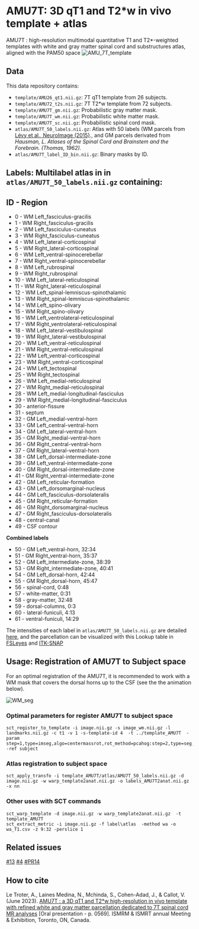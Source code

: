 # AMU7T: 3D qT1 and T2*w in vivo template + atlas
AMU7T : high-resolution multimodal quantitative T1 and T2*-weighted templates with white and gray matter spinal cord and substructures atlas, aligned with the PAM50 space
![AMU_7T_template](https://github.com/spinalcordtoolbox/template_AMU7T/assets/77469192/3b5cb4b8-5931-4841-b952-d968f4b4338f)

## Data
This data repository contains:
- `template/AMU26_qt1.nii.gz`: 7T qT1 template from 26 subjects.
- `template/AMU72_t2s.nii.gz`: 7T T2*w template from 72 subjects.
- `template/AMU7T_gm.nii.gz`: Probabilistic gray matter mask.
- `template/AMU7T_wm.nii.gz`: Probabilistic white matter mask.
- `template/AMU7T_sc.nii.gz`: Probabilistic spinal cord mask.
- `atlas/AMU7T_50_labels.nii.gz`: Atlas with 50 labels (WM parcels from [Lévy et al., NeuroImage (2015)](https://pubmed.ncbi.nlm.nih.gov/26099457/)., and GM parcels derivated from _Hausman, _L. Atlases of the Spinal Cord and Brainstem and the Forebrain. (Thomas, 1962).__
- `atlas/AMU7T_label_ID_bin.nii.gz`: Binary masks by ID.

## Labels:  Multilabel atlas in in `atlas/AMU7T_50_labels.nii.gz` containing:

## **ID  -  Region**
- 0	  -  WM Left_fasciculus-gracilis		 
- 1	  -  WM Right_fasciculus-gracilis	   
- 2	  -  WM Left_fasciculus-cuneatus		
- 3	  -  WM Right_fasciculus-cuneatus	 	
- 4	  -  WM Left_lateral-corticospinal	
- 5	  -  WM Right_lateral-corticospinal	
- 6	  -  WM Left_ventral-spinocerebellar	
- 7	  -  WM Right_ventral-spinocerebellar
- 8	  -  WM Left_rubrospinal	 			      
- 9	  -  WM Right_rubrospinal	 		      
- 10 -	WM Left_lateral-reticulospinal	 	
- 11 -	WM Right_lateral-reticulospinal	 	      
- 12 -	WM Left_spinal-lemniscus-spinothalamic	
- 13 -	WM Right_spinal-lemniscus-spinothalamic	
- 14 -	WM Left_spino-olivary	 	            	
- 15 -	WM Right_spino-olivary	            	
- 16 -	WM Left_ventrolateral-reticulospinal  
- 17 -	WM Right_ventrolateral-reticulospinal	
- 18 -	WM Left_lateral-vestibulospinal	     	
- 19 -	WM Right_lateral-vestibulospinal	    
- 20 -	WM Left_ventral-reticulospinal	 		  
- 21 -	WM Right_ventral-reticulospinal	 	    
- 22 -	WM Left_ventral-corticospinal	 		    
- 23 -	WM Right_ventral-corticospinal	 		  
- 24 -	WM Left_tectospinal	 			            
- 25 -	WM Right_tectospinal	 			        
- 26 -	WM Left_medial-reticulospinal	 	    
- 27 -	WM Right_medial-reticulospinal	 	  
- 28 -	WM Left_medial-longitudinal-fasciculus	
- 29 -	WM Right_medial-longitudinal-fasciculus    
- 30 -	anterior-fissure	 			            
- 31 -	septum	 					                
- 32 -	GM Left_medial-ventral-horn	 		  
- 33 -	GM Left_central-ventral-horn    	
- 34 -	GM Left_lateral-ventral-horn	    
- 35 -	GM Right_medial-ventral-horn	 	  
- 36 -	GM Right_central-ventral-horn	 		
- 37 -	GM Right_lateral-ventral-horn	    
- 38 -	GM Left_dorsal-intermediate-zone	
- 39 -	GM Left_ventral-intermediate-zone	
- 40 -	GM Right_dorsal-intermediate-zone	
- 41 -	GM Right_ventral-intermediate-zone
- 42 -	GM Left_reticular-formation	 		  
- 43 -	GM Left_dorsomarginal-nucleus	 	  
- 44 -	GM Left_fasciculus-dorsolateralis	
- 45 -	GM Right_reticular-formation	 		
- 46 -	GM Right_dorsomarginal-nucleus	  
- 47 -	GM Right_fasciculus-dorsolateralis
- 48 -	central-canal	     			    	    
- 49 -	CSF contour	 		            	    

**Combined labels**
- 50  -  GM Left_ventral-horn, 32:34
- 51  -  GM Right_ventral-horn, 35:37
- 52  -  GM Left_intermediate-zone, 38:39
- 53  -  GM Right_intermediate-zone, 40:41
- 54  -  GM Left_dorsal-horn, 42:44
- 55  -  GM Right_dorsal-horn, 45:47
- 56  -  spinal-cord, 0:48
- 57  -  white-matter, 0:31
- 58  -  gray-matter, 32:48
- 59  -  dorsal-columns, 0:3
- 60  -  lateral-funiculi, 4:13
- 61  -  ventral-funiculi, 14:29

The intensities of each label in `atlas/AMU7T_50_labels.nii.gz` are detailed [here](https://github.com/spinalcordtoolbox/template_AMU7T/blob/nl/AMU7Tv3/atlas/Label_intensities_description.txt), and the parcellation can be visualized with this Lookup table in [FSLeyes](https://github.com/spinalcordtoolbox/template_AMU7T/files/12033959/AMU7T_parc.txt) and [ITK-SNAP](https://github.com/spinalcordtoolbox/template_AMU7T/files/12033957/AMU7T_parc_itk.txt)

## Usage: Registration of AMU7T to Subject space
For an optimal registration of the AMU7T, it is recommended to work with a WM mask that covers the dorsal horns up to the CSF (see the the animation below).

![WM_seg](https://github.com/spinalcordtoolbox/template_AMU7T/assets/77469192/3051e1c9-1e77-4949-82eb-2ebf73e7ef89)

### Optimal parameters for register AMU7T to subject space
```
sct_register_to_template -i image.nii.gz -s image_wm.nii.gz -l landmarks.nii.gz -c t1 -v 1 -s-template-id 4  -t ../template_AMU7T  -param step=1,type=imseg,algo=centermassrot,rot_method=pcahog:step=2,type=seg,algo=bsplinesyn,slicewise=0,metric=MeanSquares,samplStrategy=None,samplPercent=0.2,iter=2,smooth=1,rot_method=pcahog:step=3,type=seg,algo=syn,metric=MeanSquares,shrink=2,dof=Tz_Rz_Sz,slicewise=1,iter=20 -ref subject
```

### Atlas registration to subject space
```
sct_apply_transfo -i template_AMU7T/atlas/AMU7T_50_labels.nii.gz -d image.nii.gz -w warp_template2anat.nii.gz -o labels_AMU7T2anat.nii.gz -x nn
```

### Other uses with SCT commands 
```
sct_warp_template -d image.nii.gz -w warp_template2anat.nii.gz  -t template_AMU7T
sct_extract_metric -i image.nii.gz -f label\atlas  -method wa -o wa_T1.csv -z 9:32 -perslice 1
```



## Related issues
[#13](https://github.com/spinalcordtoolbox/PAM50/issues/13) 
[#4](https://github.com/spinalcordtoolbox/template_AMU7T/issues/4)
[#PR14](https://github.com/spinalcordtoolbox/PAM50/pull/14)

## How to cite
Le Troter, A., Laines Medina, N., Mchinda, S., Cohen-Adad, J., & Callot, V. (June 2023). [AMU7T : a 3D qT1 and T2*w high-resolution in vivo template with refined white and gray matter parcellation dedicated to 7T spinal cord MR analyses](https://github.com/spinalcordtoolbox/template_AMU7T/files/12031127/AMU7T.a.3D.qT1.and.T2s.w.high-resolution.in.vivo.template.with.refined.white.and.gray.matter.parcellation.dedicated.to.7T.spinal.cord.MR.analyses.pdf) [Oral presentation - p. 0569]. ISMRM & ISMRT annual Meeting & Exhibition, Toronto, ON, Canada.

